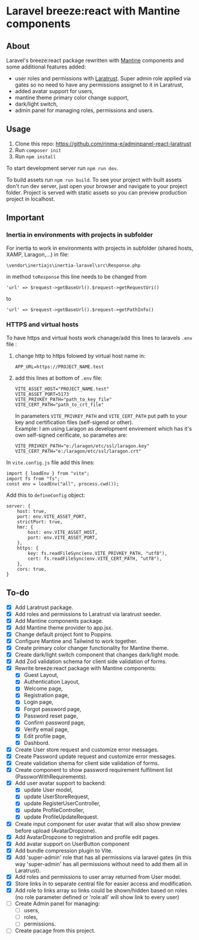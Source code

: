 # Laravel breeze:react with Mantine components

## About

Laravel's breeze:react package rewritten with [Mantine](https://mantine.dev/) components and some additional features added:

-   user roles and permissions with [Laratrust](https://laratrust.santigarcor.me/). Super admin role applied via gates so no need to have any permissions assignet to it in Laratrust,
-   added avatar support for users,
-   mantine theme primary color change support,
-   dark/light switch,
-   admin panel for managing roles, permissions and users.

## Usage

1. Clone this repo: https://github.com/rinma-e/adminpanel-react-laratrust
2. Run `composer init`
3. Run `npm install`

To start development server run `npm run dev`.

To build assets run `npm run build`. To see your project with built assets don't run dev server, just open your browser and navigate to your project folder. Project is served with static assets so you can preview production project in localhost.

## Important

### Inertia in environments with projects in subfolder

For inertia to work in environments with projects in subfolder (shared hosts, XAMP, Laragon,...) in file:

    \vendor\inertiajs\inertia-laravel\src\Response.php

in method `toResponse` this line needs to be changed from

    'url' => $request->getBaseUrl().$request->getRequestUri()

to<br/>

    'url' => $request->getBaseUrl().$request->getPathInfo()

### HTTPS and virtual hosts

To have https and virtual hosts work chanage/add this lines to laravels `.env` file :

1.  change http to https folowed by virtual host name in:

        APP_URL=https://PROJECT_NAME.test

2.  add this lines at bottom of `.env` file:

        VITE_ASSET_HOST="PROJECT_NAME.test"
        VITE_ASSET_PORT=5173
        VITE_PRIVKEY_PATH="path_to_key_file"
        VITE_CERT_PATH="path_to_crt_file"

    In parameters `VITE_PRIVKEY_PATH` and `VITE_CERT_PATH` put path to your key and certification files (self-sigend or other).</br>
    Example: I am using Laragon as development envirement which has it's own self-signed cerificate, so parametes are:

        VITE_PRIVKEY_PATH="e:/laragon/etc/ssl/laragon.key"
        VITE_CERT_PATH="e:/laragon/etc/ssl/laragon.crt"

In `vite.config.js` file add this lines:

    import { loadEnv } from "vite";
    import fs from "fs";
    const env = loadEnv("all", process.cwd());

Add this to `defineConfig` object:

    server: {
        host: true,
        port: env.VITE_ASSET_PORT,
        strictPort: true,
        hmr: {
            host: env.VITE_ASSET_HOST,
            port: env.VITE_ASSET_PORT,
        },
        https: {
            key: fs.readFileSync(env.VITE_PRIVKEY_PATH, "utf8"),
            cert: fs.readFileSync(env.VITE_CERT_PATH, "utf8"),
        },
        cors: true,
    }

## To-do

-   [x] Add Laratrust package.
-   [x] Add roles and permissions to Laratrust via laratrust seeder.
-   [x] Add Mantine components package.
-   [x] Add Mantine theme provider to app.jsx.
-   [x] Change default project font to Poppins.
-   [x] Configure Mantine and Tailwind to work together.
-   [x] Create primary color changer functionality for Mantine theme.
-   [x] Create dark/light switch component that changes dark/light mode.
-   [x] Add Zod validation schema for client side validation of forms.
-   [x] Rewrite breeze:react package with Mantine components:
    -   [x] Guest Layout,
    -   [x] Authentication Layout,
    -   [x] Welcome page,
    -   [x] Registration page,
    -   [x] Login page,
    -   [x] Forgot password page,
    -   [x] Password reset page,
    -   [x] Confirm password page,
    -   [x] Verify email page,
    -   [x] Edit profile page,
    -   [x] Dashbord.
-   [x] Create User store request and customize error messages.
-   [x] Create Password update request and customize error messages.
-   [x] Create validation shema for client side validation of forms.
-   [x] Create component to show password requirement fulfilment list (PassworWithRequirements).
-   [x] Add user avatar support to backend:
    -   [x] update User model,
    -   [x] update UserStoreRequest,
    -   [x] update RegisterUserController,
    -   [x] update ProfileController,
    -   [x] update ProfileUpdateRequest.
-   [x] Create input component for user avatar that will also show preview before upload (AvatarDropzone).
-   [x] Add AvatarDropzone to registration and profile edit pages.
-   [x] Add avatar support on UserButton component
-   [x] Add bundle compression plugin to Vite.
-   [x] Add 'super-admin' role that has all permissions via laravel gates (in this way 'super-admin' has all permissions without need to add them all in Laratrust).
-   [x] Add roles and permissions to user array returned from User model.
-   [x] Store links in to separate central file for easier access and modification.
-   [x] Add role to links array so links could be shown/hidden based on roles (no role parameter defined or 'role:all' will show link to every user)
-   [ ] Create Admin panel for managing:
    -   [ ] users,
    -   [ ] roles,
    -   [ ] permissions.
-   [ ] Create pacage from this project.
